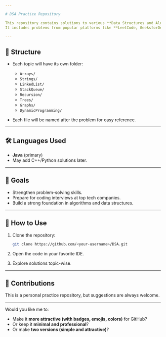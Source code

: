 ```yaml
---

# DSA Practice Repository

This repository contains solutions to various **Data Structures and Algorithms (DSA)** problems that I am practicing.
It includes problems from popular platforms like **LeetCode, GeeksforGeeks, and Codeforces**.

---
```


## 📂 Structure

* Each topic will have its own folder:

  * `Arrays/`
  * `Strings/`
  * `LinkedList/`
  * `StackQueue/`
  * `Recursion/`
  * `Trees/`
  * `Graphs/`
  * `DynamicProgramming/`
* Each file will be named after the problem for easy reference.

---

## 🛠 Languages Used

* **Java** (primary)
* May add C++/Python solutions later.

---

## 🎯 Goals

* Strengthen problem-solving skills.
* Prepare for coding interviews at top tech companies.
* Build a strong foundation in algorithms and data structures.

---

## 🚀 How to Use

1. Clone the repository:

   ```bash
   git clone https://github.com/<your-username>/DSA.git
   ```
2. Open the code in your favorite IDE.
3. Explore solutions topic-wise.

---

## 🤝 Contributions

This is a personal practice repository, but suggestions are always welcome.

---

Would you like me to:

* Make it **more attractive (with badges, emojis, colors)** for GitHub?
* Or keep it **minimal and professional**?
* Or make **two versions (simple and attractive)**?
